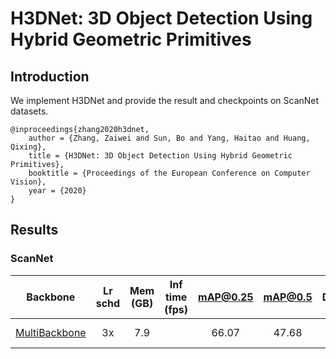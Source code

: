 # H3DNet: 3D Object Detection Using Hybrid Geometric Primitives

## Introduction

<!-- [ALGORITHM] -->

We implement H3DNet and provide the result and checkpoints on ScanNet datasets.

```
@inproceedings{zhang2020h3dnet,
    author = {Zhang, Zaiwei and Sun, Bo and Yang, Haitao and Huang, Qixing},
    title = {H3DNet: 3D Object Detection Using Hybrid Geometric Primitives},
    booktitle = {Proceedings of the European Conference on Computer Vision},
    year = {2020}
}
```

## Results

### ScanNet

|  Backbone   | Lr schd | Mem (GB) | Inf time (fps) | mAP@0.25 |mAP@0.5| Download |
| :---------: | :-----: | :------: | :------------: | :----: |:----: | :------: |
|    [MultiBackbone](./h3dnet_3x8_scannet-3d-18class.py)     |  3x    |7.9||66.07|47.68|[model](https://download.openmmlab.com/mmdetection3d/v1.0.0/models/h3dnet/h3dnet_3x8_scannet-3d-18class/h3dnet_3x8_scannet-3d-18class_20210824_003149-414bd304.pth) &#124; [log](https://download.openmmlab.com/mmdetection3d/v1.0.0/models/h3dnet/h3dnet_3x8_scannet-3d-18class/h3dnet_3x8_scannet-3d-18class_20210824_003149.log.json) |
